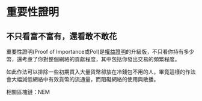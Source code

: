 # 重要性證明

## 不只看富不富有，還看敢不敢花

重要性證明\(Proof of Importance或PoI\)是[權益證明](pos.md)的升級版，不只看你持有多少幣，還考慮了你對整個網絡的貢獻程度，其中包括你發出交易的頻繁程度。

如此作法可以排除一些初期買入大量貨幣卻放在冷錢包不用的人，畢竟這樣的作法會大幅減低網絡中有效貨幣的流通量，而阻礙網絡的使用與散播。

相關區塊鏈：NEM

